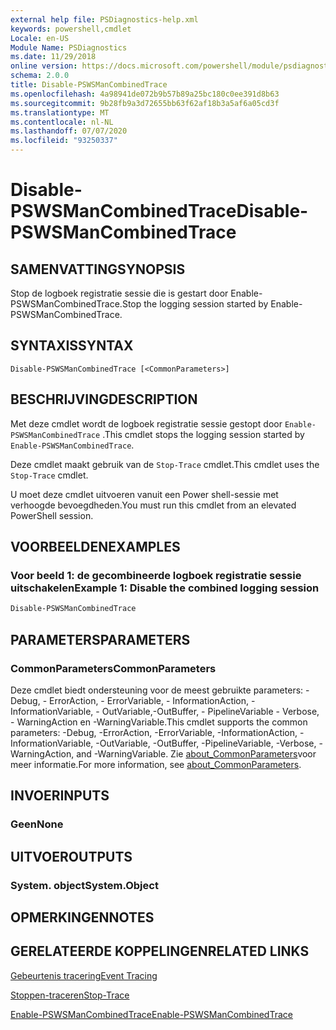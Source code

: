 ```yaml
---
external help file: PSDiagnostics-help.xml
keywords: powershell,cmdlet
Locale: en-US
Module Name: PSDiagnostics
ms.date: 11/29/2018
online version: https://docs.microsoft.com/powershell/module/psdiagnostics/disable-pswsmancombinedtrace?view=powershell-5.1&WT.mc_id=ps-gethelp
schema: 2.0.0
title: Disable-PSWSManCombinedTrace
ms.openlocfilehash: 4a98941de072b9b57b89a25bc180c0ee391d8b63
ms.sourcegitcommit: 9b28fb9a3d72655bb63f62af18b3a5af6a05cd3f
ms.translationtype: MT
ms.contentlocale: nl-NL
ms.lasthandoff: 07/07/2020
ms.locfileid: "93250337"
---
```

# <span data-ttu-id="9a2dd-103">Disable-PSWSManCombinedTrace</span><span class="sxs-lookup"><span data-stu-id="9a2dd-103">Disable-PSWSManCombinedTrace</span></span>

## <span data-ttu-id="9a2dd-104">SAMENVATTING</span><span class="sxs-lookup"><span data-stu-id="9a2dd-104">SYNOPSIS</span></span>
<span data-ttu-id="9a2dd-105">Stop de logboek registratie sessie die is gestart door Enable-PSWSManCombinedTrace.</span><span class="sxs-lookup"><span data-stu-id="9a2dd-105">Stop the logging session started by Enable-PSWSManCombinedTrace.</span></span>

## <span data-ttu-id="9a2dd-106">SYNTAXIS</span><span class="sxs-lookup"><span data-stu-id="9a2dd-106">SYNTAX</span></span>

```
Disable-PSWSManCombinedTrace [<CommonParameters>]
```

## <span data-ttu-id="9a2dd-107">BESCHRIJVING</span><span class="sxs-lookup"><span data-stu-id="9a2dd-107">DESCRIPTION</span></span>

<span data-ttu-id="9a2dd-108">Met deze cmdlet wordt de logboek registratie sessie gestopt door `Enable-PSWSManCombinedTrace` .</span><span class="sxs-lookup"><span data-stu-id="9a2dd-108">This cmdlet stops the logging session started by `Enable-PSWSManCombinedTrace`.</span></span>

<span data-ttu-id="9a2dd-109">Deze cmdlet maakt gebruik van de `Stop-Trace` cmdlet.</span><span class="sxs-lookup"><span data-stu-id="9a2dd-109">This cmdlet uses the `Stop-Trace` cmdlet.</span></span>

<span data-ttu-id="9a2dd-110">U moet deze cmdlet uitvoeren vanuit een Power shell-sessie met verhoogde bevoegdheden.</span><span class="sxs-lookup"><span data-stu-id="9a2dd-110">You must run this cmdlet from an elevated PowerShell session.</span></span>

## <span data-ttu-id="9a2dd-111">VOORBEELDEN</span><span class="sxs-lookup"><span data-stu-id="9a2dd-111">EXAMPLES</span></span>

### <span data-ttu-id="9a2dd-112">Voor beeld 1: de gecombineerde logboek registratie sessie uitschakelen</span><span class="sxs-lookup"><span data-stu-id="9a2dd-112">Example 1: Disable the combined logging session</span></span>

```powershell
Disable-PSWSManCombinedTrace
```

## <span data-ttu-id="9a2dd-113">PARAMETERS</span><span class="sxs-lookup"><span data-stu-id="9a2dd-113">PARAMETERS</span></span>

### <span data-ttu-id="9a2dd-114">CommonParameters</span><span class="sxs-lookup"><span data-stu-id="9a2dd-114">CommonParameters</span></span>

<span data-ttu-id="9a2dd-115">Deze cmdlet biedt ondersteuning voor de meest gebruikte parameters: -Debug, - ErrorAction, - ErrorVariable, - InformationAction, -InformationVariable, - OutVariable,-OutBuffer, - PipelineVariable - Verbose, - WarningAction en -WarningVariable.</span><span class="sxs-lookup"><span data-stu-id="9a2dd-115">This cmdlet supports the common parameters: -Debug, -ErrorAction, -ErrorVariable, -InformationAction, -InformationVariable, -OutVariable, -OutBuffer, -PipelineVariable, -Verbose, -WarningAction, and -WarningVariable.</span></span> <span data-ttu-id="9a2dd-116">Zie [about_CommonParameters](https://go.microsoft.com/fwlink/?LinkID=113216)voor meer informatie.</span><span class="sxs-lookup"><span data-stu-id="9a2dd-116">For more information, see [about_CommonParameters](https://go.microsoft.com/fwlink/?LinkID=113216).</span></span>

## <span data-ttu-id="9a2dd-117">INVOER</span><span class="sxs-lookup"><span data-stu-id="9a2dd-117">INPUTS</span></span>

### <span data-ttu-id="9a2dd-118">Geen</span><span class="sxs-lookup"><span data-stu-id="9a2dd-118">None</span></span>

## <span data-ttu-id="9a2dd-119">UITVOER</span><span class="sxs-lookup"><span data-stu-id="9a2dd-119">OUTPUTS</span></span>

### <span data-ttu-id="9a2dd-120">System. object</span><span class="sxs-lookup"><span data-stu-id="9a2dd-120">System.Object</span></span>

## <span data-ttu-id="9a2dd-121">OPMERKINGEN</span><span class="sxs-lookup"><span data-stu-id="9a2dd-121">NOTES</span></span>

## <span data-ttu-id="9a2dd-122">GERELATEERDE KOPPELINGEN</span><span class="sxs-lookup"><span data-stu-id="9a2dd-122">RELATED LINKS</span></span>

[<span data-ttu-id="9a2dd-123">Gebeurtenis tracering</span><span class="sxs-lookup"><span data-stu-id="9a2dd-123">Event Tracing</span></span>](/windows/desktop/ETW/event-tracing-portal)

[<span data-ttu-id="9a2dd-124">Stoppen-traceren</span><span class="sxs-lookup"><span data-stu-id="9a2dd-124">Stop-Trace</span></span>](stop-trace.md)

[<span data-ttu-id="9a2dd-125">Enable-PSWSManCombinedTrace</span><span class="sxs-lookup"><span data-stu-id="9a2dd-125">Enable-PSWSManCombinedTrace</span></span>](Enable-PSWSManCombinedTrace.md)
